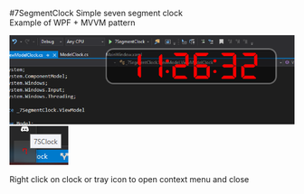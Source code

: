 #7SegmentClock
Simple seven segment clock  
Example of WPF + MVVM pattern

![Screenshot1](ReadMe/1.PNG)
![Screenshot2](ReadMe/2.PNG)

Right click on clock or tray icon to open context menu and close
